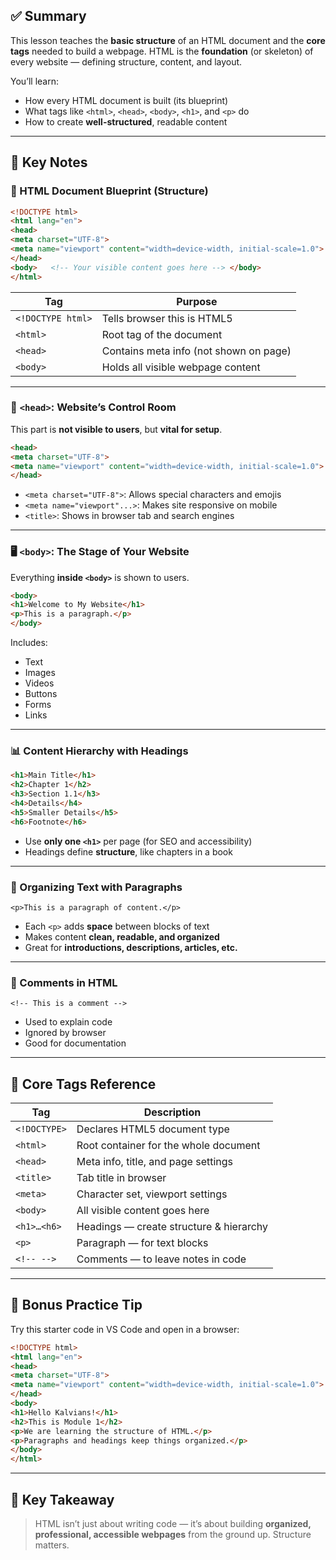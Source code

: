 ## ✅ Summary 

This lesson teaches the **basic structure** of an HTML document and the **core tags** needed to build a webpage. HTML is the **foundation** (or skeleton) of every website — defining structure, content, and layout.

You’ll learn:

- How every HTML document is built (its blueprint)
- What tags like `<html>`, `<head>`, `<body>`, `<h1>`, and `<p>` do
- How to create **well-structured**, readable content

---

## 🧠 Key Notes

### 📐 HTML Document Blueprint (Structure)

```html
<!DOCTYPE html> 
<html lang="en"> 
<head>   
<meta charset="UTF-8">  
<meta name="viewport" content="width=device-width, initial-scale=1.0">   <title>My First Webpage</title> 
</head> 
<body>   <!-- Your visible content goes here --> </body> 
</html>
```

|Tag|Purpose|
|---|---|
|`<!DOCTYPE html>`|Tells browser this is HTML5|
|`<html>`|Root tag of the document|
|`<head>`|Contains meta info (not shown on page)|
|`<body>`|Holds all visible webpage content|

---

### 🧠 `<head>`: Website’s Control Room

This part is **not visible to users**, but **vital for setup**.

```html
<head>   
<meta charset="UTF-8">   
<meta name="viewport" content="width=device-width, initial-scale=1.0">   <title>My Website</title> 
</head>
```

- `<meta charset="UTF-8">`: Allows special characters and emojis
- `<meta name="viewport"...>`: Makes site responsive on mobile
- `<title>`: Shows in browser tab and search engines

---

### 🖥️ `<body>`: The Stage of Your Website

Everything **inside `<body>`** is shown to users.

```html
<body>   
<h1>Welcome to My Website</h1>   
<p>This is a paragraph.</p> 
</body>
```

Includes:

- Text
- Images
- Videos
- Buttons
- Forms
- Links

---

### 📊 Content Hierarchy with Headings

```html
<h1>Main Title</h1> 
<h2>Chapter 1</h2> 
<h3>Section 1.1</h3> 
<h4>Details</h4> 
<h5>Smaller Details</h5> 
<h6>Footnote</h6>
```

- Use **only one `<h1>`** per page (for SEO and accessibility)
- Headings define **structure**, like chapters in a book

---

### 🧾 Organizing Text with Paragraphs

`<p>This is a paragraph of content.</p>`

- Each `<p>` adds **space** between blocks of text
- Makes content **clean, readable, and organized**
- Great for **introductions, descriptions, articles, etc.**

---

### 💬 Comments in HTML

`<!-- This is a comment -->`

- Used to explain code
- Ignored by browser
- Good for documentation

---

## 📘 Core Tags Reference

|Tag|Description|
|---|---|
|`<!DOCTYPE>`|Declares HTML5 document type|
|`<html>`|Root container for the whole document|
|`<head>`|Meta info, title, and page settings|
|`<title>`|Tab title in browser|
|`<meta>`|Character set, viewport settings|
|`<body>`|All visible content goes here|
|`<h1>…<h6>`|Headings — create structure & hierarchy|
|`<p>`|Paragraph — for text blocks|
|`<!-- -->`|Comments — to leave notes in code|

---

## 🧪 Bonus Practice Tip

Try this starter code in VS Code and open in a browser:

```html
<!DOCTYPE html> 
<html lang="en"> 
<head>   
<meta charset="UTF-8">   
<meta name="viewport" content="width=device-width, initial-scale=1.0">   <title>Kalvium Test Page</title> 
</head> 
<body>   
<h1>Hello Kalvians!</h1>   
<h2>This is Module 1</h2>   
<p>We are learning the structure of HTML.</p>   
<p>Paragraphs and headings keep things organized.</p> 
</body> 
</html>
```

---

## 📌 Key Takeaway

> HTML isn’t just about writing code — it’s about building **organized, professional, accessible webpages** from the ground up. Structure matters.